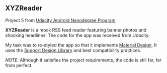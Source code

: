 ## XYZReader

Project 5 from [Udacity Android Nanodegree Program](https://www.udacity.com/course/android-developer-nanodegree--nd801).

**XYZReader** is a mock RSS feed reader featuring banner photos and shocking headlines! The code for the app was received from Udacity.

My task was to re-styled the app so that it implements [Material Design](https://www.google.com/design/spec/material-design/introduction.html). It uses the [Support Design Library](http://android-developers.blogspot.bg/2015/05/android-design-support-library.html) and best compatibility practices.

_NOTE_: Although it satisfies the project requirements, the code is still far, far from perfect. 
